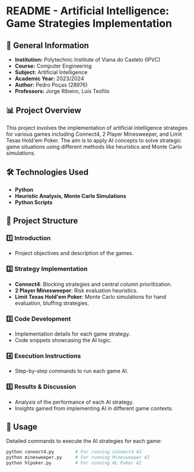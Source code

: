 # README - Artificial Intelligence: Game Strategies Implementation

## 📌 General Information
- **Institution:** Polytechnic Institute of Viana do Castelo (IPVC)
- **Course:** Computer Engineering
- **Subject:** Artificial Intelligence
- **Academic Year:** 2023/2024
- **Author:** Pedro Poças (28976)
- **Professors:** Jorge Ribeiro, Luís Teófilo

## 📊 Project Overview
This project involves the implementation of artificial intelligence strategies for various games including Connect4, 2 Player Minesweeper, and Limit Texas Hold'em Poker. The aim is to apply AI concepts to solve strategic game situations using different methods like heuristics and Monte Carlo simulations.

## 🛠️ Technologies Used
- **Python**
- **Heuristic Analysis, Monte Carlo Simulations**
- **Python Scripts**

## 📂 Project Structure
### 1️⃣ Introduction
- Project objectives and description of the games.

### 2️⃣ Strategy Implementation
- **Connect4**: Blocking strategies and central column prioritization.
- **2 Player Minesweeper**: Risk evaluation heuristics.
- **Limit Texas Hold'em Poker**: Monte Carlo simulations for hand evaluation, bluffing strategies.

### 3️⃣ Code Development
- Implementation details for each game strategy.
- Code snippets showcasing the AI logic.

### 4️⃣ Execution Instructions
- Step-by-step commands to run each game AI.

### 5️⃣ Results & Discussion
- Analysis of the performance of each AI strategy.
- Insights gained from implementing AI in different game contexts.

## 🔄 Usage
Detailed commands to execute the AI strategies for each game:
```bash
python connect4.py        # For running Connect4 AI
python minesweeper.py     # For running Minesweeper AI
python hlpoker.py         # For running HL Poker AI
